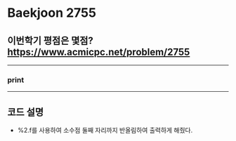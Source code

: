 Baekjoon 2755
=============
이번학기 평점은 몇점?  <https://www.acmicpc.net/problem/2755>
---------------
- - -
### print
- - -
## 코드 설명
- %2.f를 사용하여 소수점 둘째 자리까지 반올림하여 출력하게 해줬다.
